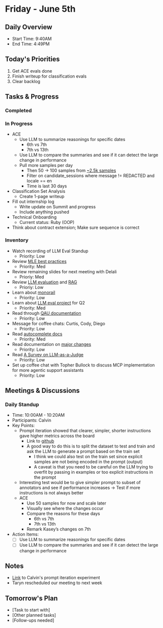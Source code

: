 # Friday - June 5th

## Daily Overview

- Start Time: 9:40AM
- End Time: 4:49PM

## Today's Priorities

1. Get ACE evals done
2. Finish writeup for classification evals
3. Clear backlog

## Tasks & Progress

### Completed

### In Progress

- ACE
  - Use LLM to summarize reasonings for specific dates
    - 6th vs 7th
    - 7th vs 13th
  - Use LLM to compare the summaries and see if it can detect the large change in performance
  - Pull more samples per day
    - Then 50 -> 100 samples from [~2.5k samples](https://docs.google.com/spreadsheets/d/1dvf0ZMQgb9DH0-pSNXZ1Uc9m0x6yBpJIW-Wy7C1E3gI/edit?usp=sharing)
    - Filter on candidate_sessions where message != REDACTED and locale == en
    - Time is last 30 days
- Classification Set Analysis
  - Create 1-page writeup
- Fill out internship log
  - Write update on Summit and progress
  - Include anything pushed
- Technical Onboarding
  - Current status: Ruby (OOP)
- Think about contract extension; Make sure sequence is correct

### Inventory

- Watch recording of LLM Eval Standup
  - Priority: Low
- Review [MLE best practices](https://vault.shopify.io/page/ML-Best-Practices~cGm2.md)
  - Priority: Med
- Review remaining slides for next meeting with Delali
  - Prioriy: Med
- Review [LLM evaluation](https://www.oreilly.com/radar/a-field-guide-to-rapidly-improving-ai-products/) and [RAG](https://aws.amazon.com/what-is/retrieval-augmented-generation/)
  - Prioriy: Low
- Learn about [monorail](https://vault.shopify.io/page/Monorail~1rHm.md)
  - Priority: Low
- Learn about [LLM eval project](https://vault.shopify.io/gsd/proposals/9ETAno) for Q2
  - Priority: Med
- Read through [QAU documentation](https://docs.google.com/document/d/1sfNOpJTmoNoyYs_lIkPMgTLlii61nWy_ygC1sb-_zyU/edit?tab=t.0#heading=h.gdqdy9yvqkj5)
  - Priority: Low
- Message for coffee chats: Curtis, Cody, Diego
  - Priority: Low
- Read [autocomplete docs](https://docs.google.com/document/d/1FN84YruPEcKwwMPmkU9P-xOPz7Lgp1BWe2QFdtg7sT0/edit?tab=t.d4w7ie4tl9vq#heading=h.9dxbpvikj18m)
  - Priority: Med
- Read documentation on [major changes](https://docs.google.com/document/d/1WyIaUrdqcneD_kY8aPgpCv-8qtfBg9CSzIr_ka-47b8/edit?tab=t.0#heading=h.8ocwxlp3fls8)
  - Priority: Low
- Read [A Survey on LLM-as-a-Judge](https://arxiv.org/pdf/2411.15594)
  - Priority: Low
- Set up coffee chat with Topher Bullock to discuss MCP implementation for more agentic support assistants
  - Priority: Low

## Meetings & Discussions

### Daily Standup

- Time: 10:00AM - 10:20AM
- Participants: Calvin
- Key Points:
  - Prompt iteration showed that clearer, simpler, shorter instructions gave higher metrics across the board
    - Link to [github](https://github.com/Shopify/support-data-ml/blob/cdlm/eval-foundations-q2-2025-shop-classif-judge/eval_foundations_q2_2025/src/shop_bot_classification/prompts.py#L202-L227)
    - A good way to do this is to split the dataset to test and train and ask the LLM to generate a prompt based on the train set
      - I think we could also test on the train set since explicit samples are not being encoded in the prompt (output)
      - A caveat is that you need to be careful on the LLM trying to overfit by passing in examples or too explicit instructions in the prompt
  - Interesting test would be to give simpler prompt to subset of annotators and see if performance increases -> Test if more instructions is not always better
  - ACE
    - Use 50 samples for now and scale later
    - Visually see where the changes occur
    - Compare the reasons for these days
      - 6th vs 7th
      - 7th vs 13th
    - Remark Kasey’s changes on 7th
- Action Items:
  - [ ] Use LLM to summarize reasonings for specific dates
  - [ ] Use LLM to compare the summaries and see if it can detect the large change in performance

## Notes

- [Link](https://github.com/Shopify/support-data-ml/blob/cdlm/eval-foundations-q2-2025-shop-classif-judge/eval_foundations_q2_2025/src/shop_bot_classification/prompts.py#L202-L227) to Calvin's prompt iteration experiment
- Taryn rescheduled our meeting to next week

## Tomorrow's Plan

- [Task to start with]
- [Other planned tasks]
- [Follow-ups needed]
